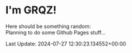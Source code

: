# I'm GRQZ!
Here should be something random:  
Planning to do some Github Pages stuff...


Last Update: 2024-07-27 12:30:23.134552+00:00
